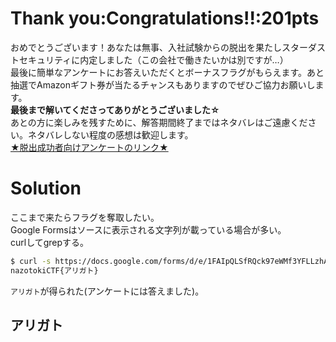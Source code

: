 # Thank you:Congratulations!!:201pts
おめでとうございます！あなたは無事、入社試験からの脱出を果たしスターダストセキュリティに内定しました（この会社で働きたいかは別ですが…）  
最後に簡単なアンケートにお答えいただくとボーナスフラグがもらえます。あと抽選でAmazonギフト券が当たるチャンスもありますのでぜひご協力お願いします。  
**最後まで解いてくださってありがとうございました☆**  
あとの方に楽しみを残すために、解答期間終了まではネタバレはご遠慮ください。ネタバレしない程度の感想は歓迎します。  
[★脱出成功者向けアンケートのリンク★](https://docs.google.com/forms/d/e/1FAIpQLSfRQck97eWMf3YFLLzhAF14kpyLODVZC2eGCIvhr2xero2dgA/viewform)  

# Solution
ここまで来たらフラグを奪取したい。  
Google Formsはソースに表示される文字列が載っている場合が多い。  
curlしてgrepする。  
```bash
$ curl -s https://docs.google.com/forms/d/e/1FAIpQLSfRQck97eWMf3YFLLzhAF14kpyLODVZC2eGCIvhr2xero2dgA/viewform | grep -oP 'nazotokiCTF{.*?}'
nazotokiCTF{アリガト}
```
`アリガト`が得られた(アンケートには答えました)。  

## アリガト
